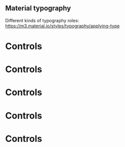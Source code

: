 ## Material typography

Different kinds of typography roles: https://m3.material.io/styles/typography/applying-type

<h1 class="mat-display-large">Controls</h1>
<h1 class="mat-headline-large">Controls</h1>
<h1 class="mat-title-large">Controls</h1>
<h1 class="mat-body-large">Controls</h1>
<h1 class="mat-label-large">Controls</h1>
